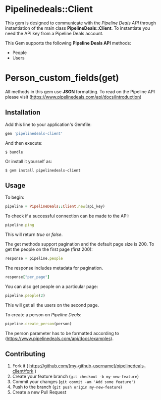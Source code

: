# Pipelinedeals::Client

This gem is designed to communicate with the *Pipeline Deals API*
through instantiation of the main class **PipelineDeals::Client**.
To instantiate you need the API key from a Pipeline Deals account.

This Gem supports the following **Pipeline Deals API** methods:

* People
* Users
# Person_custom_fields(get)

All methods in this gem use **JSON** formatting. To read on the Pipeline API please visit (https://www.pipelinedeals.com/api/docs/introduction)

## Installation

Add this line to your application's Gemfile:

```ruby
gem 'pipelinedeals-client'
```

And then execute:

    $ bundle

Or install it yourself as:

    $ gem install pipelinedeals-client

## Usage

To begin:

```ruby
pipeline = PipelineDeals::Client.new(api_key)
```
To check if a successful connection can be made to the API:

```ruby
pipeline.ping
```
This will return *true* or *false*.

The get methods support pagination and the default page size is 200.
To get the people on the first page (first 200):
```ruby
response = pipeline.people
```
The response includes metadata for pagination.
```ruby
response["per_page"]
```

You can also get people on a particular page:
```ruby
pipeline.people(2)
```
This will get all the users on the second page.

To create a person on *Pipeline Deals*:
```ruby
pipeline.create_person(person)
```
The person parameter has to be formatted according to (https://www.pipelinedeals.com/api/docs/examples).


## Contributing

1. Fork it ( https://github.com/[my-github-username]/pipelinedeals-client/fork )
2. Create your feature branch (`git checkout -b my-new-feature`)
3. Commit your changes (`git commit -am 'Add some feature'`)
4. Push to the branch (`git push origin my-new-feature`)
5. Create a new Pull Request
